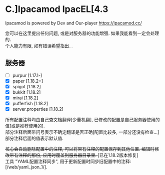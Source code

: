 # C.]Ipacamod IpacEL[4.3
Ipacamod is powered by Dev and Our-player https://ipacamod.cc/

您可以在这里提出任何问题, 或是对服务器的功能增强. 如果我能看到一定会处理的.  
个人能力有限, 如有错误希望指出...

## 服务器
- [ ] purpur [1.17.1-]
- [x] paper [1.18.2+]
- [x] spigot [1.18.2]
- [x] bukkit [1.18.2]
- [x] mirai [1.18.2]
- [x] pufferfish [1.18.2]
- [x] server.properties [1.18.2]

所有配置注释均由自己查文档翻译[少量机翻], 已修改的配置是自己服务器使用的值[或是推荐使用的].  
部分注释后面带问号表示不确定翻译是否正确[配置比较多, 一部分还没有检查...]部分注释后面的值表示默认值.  

<s>核心会自动删除配置中的注释, 可以将带有注释的配置保存到其他位置. 编辑时修改带有注释的那份, 应用时覆盖到服务器目录里. </s> [已在1.18.2版本修复]  
工具 "YAML配置注释同步", 用于更新配置时同步旧配置中的注释: [/web/yaml_json_1/].  

